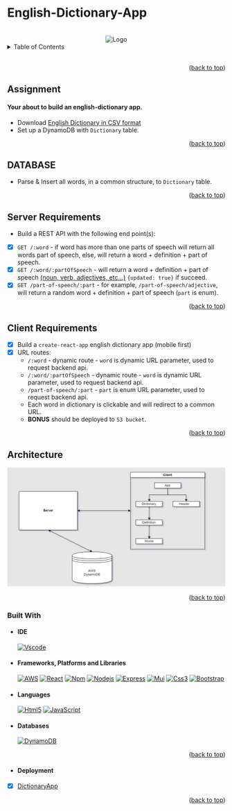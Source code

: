 # English-Dictionary-App

<div id="top"></div>




<!-- PROJECT LOGO -->
</br>
<div style= "text-align:center">
    <img src="https://www.coachingpositiveperformance.com/wp-content/uploads/2015/11/rsz_contextualised-lists.png" alt="Logo" width="80" height="80">
</div>

<!-- TABLE OF CONTENTS -->
<details>
  <summary>Table of Contents</summary>
  <ol>
    <li>
      <ul>
    <li><a href="#assignment">Assignment</a></li>
    <li><a href="#database">Database</a></li>
    <li><a href="#server-requirements">Server Requirements</a></li>
    <li><a href="#client-requirements">Client Requirements</a></li>
    <li><a href="#architecture">Architecture</a></li>
        <li><a href="#built-with">Built With</a></li>
          <ul>
        <li><a href="#ide">IDE</a></li>
        <li><a href="#frameworks-platforms-and-libraries">Frameworks, Platforms and Libraries</a></li>
        <li><a href="#languages">Languages</a></li>
        <li><a href="#databases">Databases</a></li>
        <li><a href="#deployment">Deployment</a></li>
          </ul>        
      </ul>
    </li>
  </ol>
</details>
</br>

<p style= "text-align:right">(<a href="#top">back to top</a>)</p>

## Assignment

#### Your about to build an english-dictionary app.

- Download [English Dictionary in CSV format](https://www.bragitoff.com/2016/03/english-dictionary-in-csv-format/)
- Set up a DynamoDB with `Dictionary` table.

<p style= "text-align:right">(<a href="#top">back to top</a>)</p>

## DATABASE

- Parse & Insert all words, in a common structure, to `Dictionary` table.

<p style= "text-align:right">(<a href="#top">back to top</a>)</p>


## Server Requirements

- Build a REST API with the following end point(s):

* [x] `GET /:word` - if word has more than one parts of speech will return all words part of speech, else, will return a word + definition + part of speech.
* [x] `GET /:word/:partOfSpeech` - will return a word + definition + part of speech [(noun, verb, adjectives, etc...)](https://www.dictionary.com/e/parts-of-speech/) `{updated: true}` if succeed.
* [x] `GET /part-of-speech/:part` - for example, `/part-of-speech/adjective`, will return a random word + definition + part of speech (`part` is enum).

<p style= "text-align:right">(<a href="#top">back to top</a>)</p>

<!-- Running-tests-->

## Client Requirements

- [x] Build a `create-react-app` english dictionary app (mobile first)
- [x] URL routes:
    - `/:word` - dynamic route - `word` is dynamic URL parameter, used to request backend api.
    - `/:word/:partOfSpeech` - dynamic route - `word` is dynamic URL parameter, used to request backend api.
    - `/part-of-speech/:part` - `part` is enum URL parameter, used to request backend api.
    - Each word in dictionary is clickable and will redirect to a common URL.
    - **BONUS** should be deployed to `S3 bucket`.


<p style= "text-align:right">(<a href="#top">back to top</a>)</p>

## Architecture

![Architecture](./images/Dictionary-Architecture.png)


<p style= "text-align:right">(<a href="#top">back to top</a>)</p>

### Built With

- #### IDE

  [![Vscode][vscode-shield]][vscode-url]

- #### Frameworks, Platforms and Libraries
  [![AWS][aws-shield]][aws-url]
  [![React][react-shield]][react-url]
  [![Npm][npm-shield]][npm-url]
  [![Nodejs][nodejs-shield]][nodejs-url]
  [![Express][express-shield]][express-url]
  [![Mui][mui-shield]][mui-url]
  [![Css3][css3-shield]][css3-url]
  [![Bootstrap][bootstrap-shield]][bootstrap-url]

- #### Languages

  [![Html5][html5-shield]][html5-url]
  [![JavaScript][javascript-shield]][javascript-url]

- #### Databases
  [![DynamoDB][dynamoDB-shield]][dynamoDB-url]
  

<p style= "text-align:right">(<a href="#top">back to top</a>)</p>

- #### Deployment
- [x] [DictionaryApp](https://english-dictionary-sagi.s3.us-east-2.amazonaws.com/index.html)   

<p style= "text-align:right">(<a href="#top">back to top</a>)</p>

<!-- Badges -->

<!-- build with -->

<!-- IDE -->

[vscode-url]: https://code.visualstudio.com/
[vscode-shield]: https://img.shields.io/badge/Visual_Studio_Code-0078D4?style=for-the-badge&logo=visual%20studio%20code&logoColor=white

<!-- Frameworks -->
<!-- Nodejs -->

[nodejs-url]: https://nodejs.org/en/
[nodejs-shield]: https://img.shields.io/badge/Node.js-339933?style=for-the-badge&logo=nodedotjs&logoColor=whit

<!-- Npm -->

[npm-url]: https://www.npmjs.com/
[npm-shield]: https://img.shields.io/badge/npm-CB3837?style=for-the-badge&logo=npm&logoColor=white

<!-- Aws-->

[aws-shield]: https://img.shields.io/badge/AWS-%23FF9900.svg?style=for-the-badge&logo=amazon-aws&logoColor=white
[aws-url]: https://aws.amazon.com/

<!-- Express -->

[express-shield]: https://img.shields.io/badge/Express.js-000000?style=for-the-badge&logo=express&logoColor=white
[express-url]: https://expressjs.com/

<!--React  -->

[react-shield]: https://img.shields.io/badge/React-20232A?style=for-the-badge&logo=react&logoColor=61DAFB
[react-url]: https://reactjs.org/

<!-- Mui -->

[mui-shield]: https://img.shields.io/badge/MUI-%230081CB.svg?style=for-the-badge&logo=material-ui&logoColor=white
[mui-url]: https://mui.com/

<!-- Css3 -->
[css3-shield]: https://img.shields.io/badge/css3-%231572B6.svg?style=for-the-badge&logo=css3&logoColor=white
[css3-url]: https://en.wikipedia.org/wiki/CSS

<!-- Bootstrap -->

[bootstrap-shield]: https://img.shields.io/badge/bootstrap-%23563D7C.svg?style=for-the-badge&logo=bootstrap&logoColor=white
[bootstrap-url]: https://getbootstrap.com/

<!-- Languages -->

<!-- Html5-->

[html5-url]: https://developer.mozilla.org/en-US/docs/Glossary/HTML5
[html5-shield]: https://img.shields.io/badge/HTML5-E34F26?style=for-the-badge&logo=html5&logoColor=white

<!-- JavaScript -->

[javascript-url]: https://developer.mozilla.org/en-US/docs/Web/JavaScript
[javascript-shield]: https://img.shields.io/badge/JavaScript-323330?style=for-the-badge&logo=javascript&logoColor=F7DF1E

<!-- Databases -->
   <!--AWS-DynamoDB -->
[dynamoDB-shield]: https://img.shields.io/badge/Amazon%20DynamoDB-4053D6?style=for-the-badge&logo=Amazon%20DynamoDB&logoColor=white
[dynamoDB-url]: https://aws.amazon.com/dynamodb/
<!-- Linters -->





